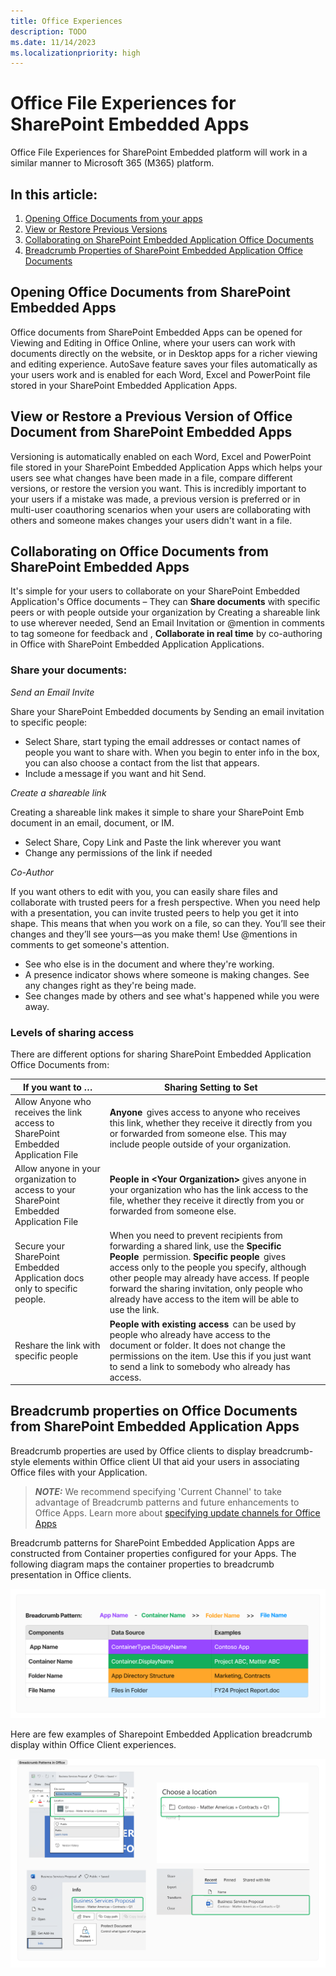 ```yaml
---
title: Office Experiences
description: TODO
ms.date: 11/14/2023
ms.localizationpriority: high
---
```


# Office File Experiences for SharePoint Embedded Apps

Office File Experiences for SharePoint Embedded platform will work in a similar manner to Microsoft 365 (M365) platform.

## In this article:

1. [Opening Office Documents from your apps](#Opening-Office-Documents-from-SharePoint-repository-services-Apps)
2. [View or Restore Previous Versions](#View-or-Restore-a-Previous-Version-of-Office-Document-from-SharePoint-repository-services-Apps) 
3. [Collaborating on SharePoint Embedded Application Office Documents](#Collaborating-on-Office-Documents-from-SharePoint-repository-services-Apps)
4. [Breadcrumb Properties of SharePoint Embedded Application Office Documents](#Breadcrumb-properties-of-Office-Documents-from-SharePoint-repository-services-Apps) 

## Opening Office Documents from SharePoint Embedded Apps 
Office documents from SharePoint Embedded Apps can be opened for Viewing and Editing in Office Online, where your users can work with documents directly on the website, or in Desktop apps for a richer viewing and editing experience. AutoSave feature saves your files automatically as your users work and is enabled for each Word, Excel and PowerPoint file stored in your SharePoint Embedded Application Apps.  

## View or Restore a Previous Version of Office Document from SharePoint Embedded Apps 
Versioning is automatically enabled on each Word, Excel and PowerPoint file stored in your SharePoint Embedded Application Apps which helps your users see what changes have been made in a file, compare different versions, or restore the version you want. This is incredibly important to your users if a mistake was made, a previous version is preferred or in multi-user coauthoring scenarios when your users are collaborating with others and someone makes changes your users didn't want in a file.

## Collaborating on Office Documents from SharePoint Embedded Apps
It's simple for your users to collaborate on your SharePoint Embedded Application's Office documents – They can **Share documents** with specific peers or with people outside your organization by Creating a shareable link to use wherever needed, Send an Email Invitation or @mention in comments to tag someone for feedback and , **Collaborate in real time** by co-authoring in Office with SharePoint Embedded Application Applications.

### Share your documents:

 *Send an Email Invite* 

 Share your SharePoint Embedded documents by Sending an email invitation to specific people: 

* Select Share, start typing the email addresses or contact names of people you want to share with. When you begin to enter info in the box, you can also choose a contact from the list that appears. 
* Include a message if you want and hit Send. 

*Create a shareable link*

Creating a shareable link makes it simple to share your SharePoint Emb document in an email, document, or IM.

* Select Share, Copy Link and Paste the link wherever you want 
* Change any permissions of the link if needed 

*Co-Author*

If you want others to edit with you, you can easily share files and collaborate with trusted peers for a fresh perspective. When you need help with a presentation, you can invite trusted peers to help you get it into shape. This means that when you work on a file, so can they. You’ll see their changes and they’ll see yours—as you make them! Use @mentions in comments to get someone's attention.

* See who else is in the document and where they're working. 
* A presence indicator shows where someone is making changes. See any changes right as they're being made. 
* See changes made by others and see what's happened while you were away. 

### Levels of sharing access 

There are different options for sharing SharePoint Embedded Application Office Documents from: 

| If you want to …                                              | Sharing Setting to Set                                                                                                                                                                                                                                                                                                                     |   |
|---------------------------------------------------------------|--------------------------------------------------------------------------------------------------------------------------------------------------------------------------------------------------------------------------------------------------------------------------------------------------------------------------------------------|---|
| Allow Anyone who receives the link access to SharePoint Embedded Application File        | **Anyone**  gives access to anyone who receives this link, whether they receive it directly from you or forwarded from someone else. This may include people outside of your organization.                                                                                                                                                      |   |
| Allow anyone in your organization to access to your SharePoint Embedded Application File | **People in \<Your Organization\>**  gives anyone in your organization who has the link access to the file, whether they receive it directly from you or forwarded from someone else.                                                                                                                                                             |   |
| Secure your SharePoint Embedded Application docs only to specific people.                | When you need to prevent recipients from forwarding a shared link, use the **Specific People**  permission. **Specific people**  gives access only to the people you specify, although other people may already have access. If people forward the sharing invitation, only people who already have access to the item will be able to use the link. |   |
| Reshare the link with specific people                         | **People with existing access**  can be used by people who already have access to the document or folder. It does not change the permissions on the item. Use this if you just want to send a link to somebody who already has access.                                                                                                          |   |

## Breadcrumb properties on Office Documents from SharePoint Embedded Application Apps 
Breadcrumb properties are used by Office clients to display breadcrumb-style elements within Office client UI that aid your users in associating Office files with your Application. 

> **_NOTE:_**  We recommend specifying 'Current Channel' to take advantage of Breadcrumb patterns and future enhancements to Office Apps. Learn more about [specifying update channels for Office Apps](https://learn.microsoft.com/en-us/deployoffice/updates/overview-update-channels)

Breadcrumb patterns for SharePoint Embedded Application Apps are constructed from Container properties configured for your Apps. The following diagram maps the container properties to breadcrumb presentation in Office clients.

 ![office2.png image here](
../../images/office2.png
)

Here are few examples of Sharepoint Embedded Application breadcrumb display within Office Client experiences.

 ![office1.png image here](
../../images/office1.png
)


